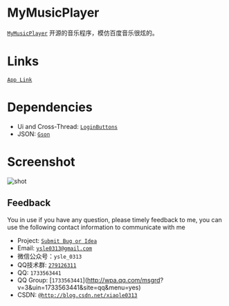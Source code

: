 # MyMusicPlayer
[`MyMusicPlayer`](https://github.com/xiaole0310/LoginButtons)
开源的音乐程序，模仿百度音乐很炫的。

# Links
[`App Link`](https://github.com/xiaole0310/MyMusicPlayer)


# Dependencies

* Ui and Cross-Thread: [`LoginButtons`](https://github.com/xiaole0310/LoginButtons)
* JSON: [`Gson`](https://github.com/google/gson)


# Screenshot
![shot](https://raw.githubusercontent.com/qiujuer/UPMiss/master/arts/shot.png)


## Feedback

You in use if you have any question, please timely feedback to me, you can use the following contact information to communicate with me

* Project: [`Submit Bug or Idea`](https://github.com/xiaole0310/MyMusicPlayer)
* Email: [`ysle0313@gmail.com`](ysle0313@gmail.com)
* 微信公众号：`ysle_0313`
* QQ技术群: [`279126311`](http://shang.qq.com/wpa/qunwpa?idkey=2f6929590e81beec21333f4a7473a6074e73f5b605b140cd4b6e4639b7990552)
* QQ: `1733563441`
* QQ Group: [`1733563441`](http://wpa.qq.com/msgrd? v=3&amp;uin=1733563441&amp;site=qq&amp;menu=yes)
* CSDN: [`@http://blog.csdn.net/xiaole0313`](http://blog.csdn.net/xiaole0313)


